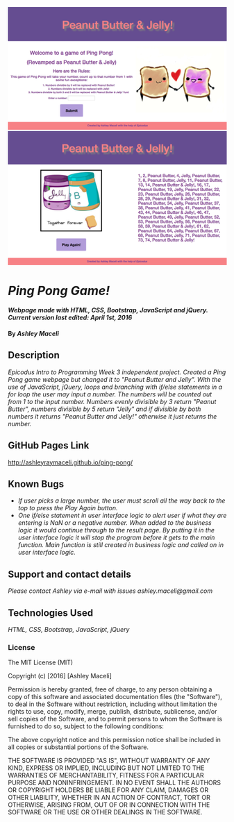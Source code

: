 ![Front Page](pingpong_1.png)
![Results](pingpong_2.png)

# _Ping Pong Game!_

#### _Webpage made with HTML, CSS, Bootstrap, JavaScript and jQuery. Current version last edited: April 1st, 2016_

#### By _**Ashley Maceli**_

## Description

_Epicodus Intro to Programming Week 3 independent project. Created a Ping Pong game webpage but changed it to "Peanut Butter and Jelly". With the use of JavaScript, jQuery, loops and branching with if/else statements in a for loop the user may input a number. The numbers will be counted out from 1 to the input number. Numbers evenly divisible by 3 return "Peanut Butter", numbers divisible by 5 return "Jelly" and if divisible by both numbers it returns "Peanut Butter and Jelly!" otherwise it just returns the number._

## GitHub Pages Link

http://ashleyraymaceli.github.io/ping-pong/

## Known Bugs

* _If user picks a large number, the user must scroll all the way back to the top to press the Play Again button._
* _One if/else statement in user interface logic to alert user if what they are entering is NaN or a negative number. When added to the business logic it would continue through to the result page. By putting it in the user interface logic it will stop the program before it gets to the main function. Main function is still created in business logic and called on in user interface logic._

## Support and contact details

_Please contact Ashley via e-mail with issues_
_ashley.maceli@gmail.com_

## Technologies Used

_HTML, CSS, Bootstrap, JavaScript, jQuery_

### License

The MIT License (MIT)

Copyright (c) [2016] [Ashley Maceli]

Permission is hereby granted, free of charge, to any person obtaining a copy
of this software and associated documentation files (the "Software"), to deal
in the Software without restriction, including without limitation the rights
to use, copy, modify, merge, publish, distribute, sublicense, and/or sell
copies of the Software, and to permit persons to whom the Software is
furnished to do so, subject to the following conditions:

The above copyright notice and this permission notice shall be included in all
copies or substantial portions of the Software.

THE SOFTWARE IS PROVIDED "AS IS", WITHOUT WARRANTY OF ANY KIND, EXPRESS OR
IMPLIED, INCLUDING BUT NOT LIMITED TO THE WARRANTIES OF MERCHANTABILITY,
FITNESS FOR A PARTICULAR PURPOSE AND NONINFRINGEMENT. IN NO EVENT SHALL THE
AUTHORS OR COPYRIGHT HOLDERS BE LIABLE FOR ANY CLAIM, DAMAGES OR OTHER
LIABILITY, WHETHER IN AN ACTION OF CONTRACT, TORT OR OTHERWISE, ARISING FROM,
OUT OF OR IN CONNECTION WITH THE SOFTWARE OR THE USE OR OTHER DEALINGS IN THE
SOFTWARE.
